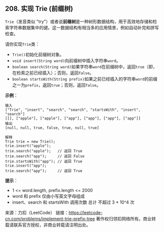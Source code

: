 ## 208. 实现 Trie (前缀树)

`Trie`（发音类似 "try"）或者说**前缀树**是一种树形数据结构，用于高效地存储和检索字符串数据集中的键。这一数据结构有相当多的应用情景，例如自动补完和拼写检查。<br>

请你实现`Trie`类：
* `Trie()`初始化前缀树对象。
* `void insert(String word)`向前缀树中插入字符串`word`。
* `boolean search(String word)`如果字符串`word`在前缀树中，返回`true`（即，在检索之前已经插入）；否则，返回`false`。
* `boolean startsWith(String prefix)`如果之前已经插入的字符串`word`的前缀之一为`prefix`，返回`true`；否则，返回`false`。

**示例**：
```
输入
["Trie", "insert", "search", "search", "startsWith", "insert", "search"]
[[], ["apple"], ["apple"], ["app"], ["app"], ["app"], ["app"]]
输出
[null, null, true, false, true, null, true]

解释
Trie trie = new Trie();
trie.insert("apple");
trie.search("apple");   // 返回 True
trie.search("app");     // 返回 False
trie.startsWith("app"); // 返回 True
trie.insert("app");
trie.search("app");     // 返回 True
```

**提示**：
* 1 <= word.length, prefix.length <= 2000
* word 和 prefix 仅由小写英文字母组成
* insert、search 和 startsWith 调用次数 总计 不超过 3 * 10^4 次

来源：力扣（LeetCode）
链接：https://leetcode-cn.com/problems/implement-trie-prefix-tree
著作权归领扣网络所有。商业转载请联系官方授权，非商业转载请注明出处。